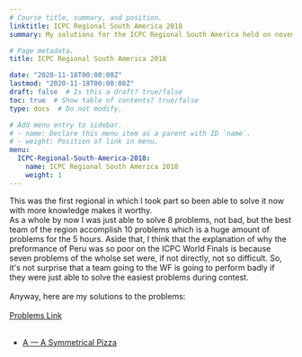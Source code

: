 ```yaml
---
# Course title, summary, and position.
linktitle: ICPC Regional South America 2018
summary: My solutions for the ICPC Regional South America held on november of 2018

# Page metadata.
title: ICPC Regional South America 2018

date: "2020-11-18T00:00:00Z"
lastmod: "2020-11-18T00:00:00Z"
draft: false  # Is this a draft? true/false
toc: true  # Show table of contents? true/false
type: docs  # Do not modify.

# Add menu entry to sidebar.
# - name: Declare this menu item as a parent with ID `name`.
# - weight: Position of link in menu.
menu:
  ICPC-Regional-South-America-2018:
    name: ICPC Regional South America 2018
    weight: 1
---
```


This was the first regional in which I took part so been able to solve it now with more knowledge makes it worthy.<br>
As a whole by now I was just able to solve 8 problems, not bad, but the best team of the region accomplish 10 problems which is a huge amount of problems for the 5 hours.
Aside that, I think that the explanation of why the preformance of Peru was so poor on the ICPC World Finals is because seven problems of the wholse set were, if not directly, not so difficult. So, it's not surprise that a team going to the WF is going to perform badly if they were just able to solve the easiest problems during contest.<br>
<br>
Anyway, here are my solutions to the problems:<br>
<br>
[Problems Link](https://codeforces.com/blog/entry/63157)<br>
<br>
- [A — A Symmetrical Pizza](https://www.urionlinejudge.com.br/judge/es/problems/view/2903)
